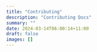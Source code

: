 ```yaml
---
title: "Contributing"
description: "Contributing Docs"
summary: ""
date: 2024-03-14T06:00:14+11:00
draft: false
images: []
---
```

